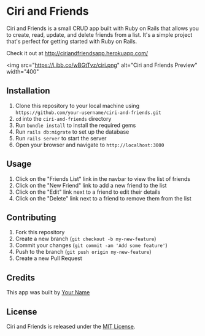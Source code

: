 # Ciri and Friends

Ciri and Friends is a small CRUD app built with Ruby on Rails that allows you to create, read, update, and delete friends from a list. It's a simple project that's perfect for getting started with Ruby on Rails.

Check it out at http://ciriandfriendsapp.herokuapp.com/

<img src="https://i.ibb.co/wBGtTvz/ciri.png" alt="Ciri and Friends Preview" width="400"

## Installation

1. Clone this repository to your local machine using `https://github.com/your-username/ciri-and-friends.git`
2. `cd` into the `ciri-and-friends` directory
3. Run `bundle install` to install the required gems
4. Run `rails db:migrate` to set up the database
5. Run `rails server` to start the server
6. Open your browser and navigate to `http://localhost:3000`

## Usage

1. Click on the "Friends List" link in the navbar to view the list of friends
2. Click on the "New Friend" link to add a new friend to the list
3. Click on the "Edit" link next to a friend to edit their details
4. Click on the "Delete" link next to a friend to remove them from the list

## Contributing

1. Fork this repository
2. Create a new branch (`git checkout -b my-new-feature`)
3. Commit your changes (`git commit -am 'Add some feature'`)
4. Push to the branch (`git push origin my-new-feature`)
5. Create a new Pull Request

## Credits

This app was built by [Your Name](https://github.com/your-username)

## License

Ciri and Friends is released under the [MIT License](https://opensource.org/licenses/MIT).
